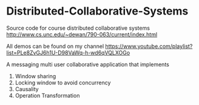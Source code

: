 # Distributed-Collaborative-Systems

Source code for course distributed collaborative systems
http://www.cs.unc.edu/~dewan/790-063/current/index.html

All demos can be found on my channel 
https://www.youtube.com/playlist?list=PLe8ZvGJ6h1U-D98VaWq-h-wd6qVQLXOGo

A messaging multi user collaborative application that implements 
1. Window sharing
2. Locking window to avoid concurrency
3. Causality
4. Operation Transformation

